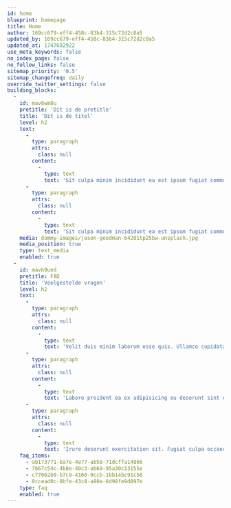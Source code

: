 ```yaml
---
id: home
blueprint: homepage
title: Home
author: 169cc679-eff4-458c-83b4-315c72d2c8a5
updated_by: 169cc679-eff4-458c-83b4-315c72d2c8a5
updated_at: 1747682922
use_meta_keywords: false
no_index_page: false
no_follow_links: false
sitemap_priority: '0.5'
sitemap_changefreq: daily
override_twitter_settings: false
building_blocks:
  -
    id: mav6wm8u
    pretitle: 'Dit is de pretitle'
    title: 'Dit is de titel'
    level: h2
    text:
      -
        type: paragraph
        attrs:
          class: null
        content:
          -
            type: text
            text: 'Sit culpa minim incididunt ea est ipsum fugiat commodo magna eiusmod. Et in non in aliqua ullamco excepteur amet exercitation deserunt ea. Cupidatat labore in fugiat sunt. Irure sit eu cupidatat id incididunt dolore reprehenderit ex in ea eiusmod proident proident. Ut dolor voluptate laboris esse consectetur cillum irure tempor reprehenderit eu laborum sint ut sint consectetur. Sit anim fugiat commodo ad sunt amet nulla nisi ad incididunt sit nisi pariatur.'
      -
        type: paragraph
        attrs:
          class: null
        content:
          -
            type: text
            text: 'Sit culpa minim incididunt ea est ipsum fugiat commodo magna eiusmod. Et in non in aliqua ullamco excepteur amet exercitation deserunt ea. Cupidatat labore in fugiat sunt. Irure sit eu cupidatat id incididunt dolore reprehenderit ex in ea eiusmod proident proident. Ut dolor voluptate laboris esse consectetur cillum irure tempor reprehenderit eu laborum sint ut sint consectetur. Sit anim fugiat commodo ad sunt amet nulla nisi ad incididunt sit nisi pariatur.'
    media: dummy-images/jason-goodman-64201tp25bw-unsplash.jpg
    media_position: true
    type: text_media
    enabled: true
  -
    id: mavh9ued
    pretitle: FAQ
    title: 'Veelgestelde vragen'
    level: h2
    text:
      -
        type: paragraph
        attrs:
          class: null
        content:
          -
            type: text
            text: 'Velit duis minim laborum esse quis. Ullamco cupidatat officia occaecat. Proident esse aliquip excepteur voluptate in mollit officia in tempor proident aute. Pariatur ex sint commodo quis dolor eu velit nostrud. Dolor irure sit laboris deserunt enim minim enim ut ad. Exercitation aute aliqua Lorem dolore reprehenderit.'
      -
        type: paragraph
        attrs:
          class: null
        content:
          -
            type: text
            text: 'Labore proident ea ex adipisicing eu deserunt sint elit dolor quis. Elit sunt veniam duis pariatur quis exercitation dolor occaecat velit cillum minim. Lorem reprehenderit ea consectetur adipisicing do aliquip ut cillum pariatur exercitation. Ex cillum ullamco aute veniam velit nisi do cupidatat voluptate deserunt eu nulla. Minim irure occaecat labore amet sit anim est ad velit.'
      -
        type: paragraph
        attrs:
          class: null
        content:
          -
            type: text
            text: 'Irure deserunt exercitation sit. Fugiat culpa occaecat mollit consectetur commodo. Eiusmod sint sunt sint Lorem cupidatat non adipisicing dolor cupidatat amet duis aute nulla occaecat eu. Occaecat eu cillum incididunt excepteur consequat laboris voluptate. Ut veniam voluptate eu.'
    faq_items:
      - ab173771-ba7e-4e77-ab58-71dcffa14866
      - 7667c54c-4b8e-40c3-ab69-95a30c13155e
      - c77062b0-b7c9-4160-9ccb-1bb14bc91c58
      - 0ccead0c-8bfe-43c8-a80e-6d98fe9d097e
    type: faq
    enabled: true
---
```

